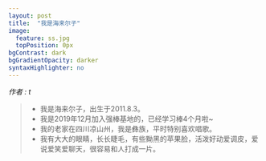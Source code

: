 ```yaml
---
layout: post
title:  "我是海来尔子"
image:
  feature: ss.jpg
  topPosition: 0px
bgContrast: dark
bgGradientOpacity: darker
syntaxHighlighter: no
---
```



_作者 : t_  

> * 我是海来尔子，出生于2011.8.3。
> * 我是2019年12月加入强棒基地的，已经学习棒4个月啦~
> * 我的老家在四川凉山州，我是彝族，平时特别喜欢唱歌。
> * 我有大大的眼睛，长长睫毛，有些黝黑的苹果脸，活泼好动爱调皮，爱说爱笑爱聊天，很容易和人打成一片。 

<div class="img img--fullContainer img--14xLeading" style="background-image: url({{ site.baseurl_posts_img }}002.jpg);"></div>


